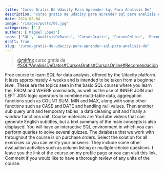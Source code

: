 ```yaml
---
title: "Curso Gratis De Udacity Para Aprender Sql Para Analisis De"
description: "curso gratis de udacity para aprender sql para analisis de"
date: 2024-08-04
image: "/images/posts/06.jpg"
categories: ['']
authors: ['Miguel López']
tags: ['SQL', 'AnálisisDeDatos', 'CursosGratis', 'CursosOnline', 'Recomendación']
draft: True
slug: "curso-gratis-de-udacity-para-aprender-sql-para-analisis-de"
---
```


<blockquote class="tiktok-embed" cite="{https://www.tiktok.com/@mkfnx/video/7273235324065565958}" data-video-id="7273235324065565958" style="max-width: 605px;min-width: 325px;" > <section> <a target="_blank" title="@mkfnx" href="https://www.tiktok.com/@mkfnx?refer=embed">@mkfnx</a> curso gratis de </section> <a title="SQL" target="_blank" href="https://www.tiktok.com/tag/SQL?refer=embed">#SQL</a><a title="AnálisisDeDatos" target="_blank" href="https://www.tiktok.com/tag/AnálisisDeDatos?refer=embed">#AnálisisDeDatos</a><a title="CursosGratis" target="_blank" href="https://www.tiktok.com/tag/CursosGratis?refer=embed">#CursosGratis</a><a title="CursosOnline" target="_blank" href="https://www.tiktok.com/tag/CursosOnline?refer=embed">#CursosOnline</a><a title="Recomendación" target="_blank" href="https://www.tiktok.com/tag/Recomendación?refer=embed">#Recomendación</a> </blockquote> <script async src="https://www.tiktok.com/embed.js"></script>

Free course to learn SQL for data analysis,  offered by the Udacity platform.  It lasts approximately 4 weeks and is  intended to be taken from a beginner level.  These are the topics seen in the basic SQL course where you learn the,  FROM and WHERE commands,  as well as the use of INNER JOIN and LEFT  JOIN logic operators to combine multi-table data,  aggregation functions such as COUNT SUM,  MIN and MAX,  along with some other functions such as CASE and DATE and handling null values.  Then another sub query unit and temporary tables,  a data cleaning unit and finally a window functions unit.  Course materials are YouTube videos that can generate English subtitles,  but a text summary of the main concepts is also displayed.  You will have an interactive SQL environment in  which you can perform queries to solve several quizzes.  The database that we work with throughout the course is on purchase orders.  Select the solution for all exercises so you can verify your answers.  They include some other evaluation activities  such as column listing or multiple-choice questions.  I leave you the link of the course on my  profile page or you can visit this link.  Comment if you would like to have a thorough review of any units of the course. 